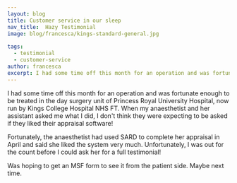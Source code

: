 ```yaml
---
layout: blog
title: Customer service in our sleep
nav_title:  Hazy Testimonial
image: blog/francesca/kings-standard-general.jpg
  
tags:
  - testimonial
  - customer-service
author: francesca
excerpt: I had some time off this month for an operation and was fortunate enough to be treated in the day surgery unit of Princess Royal University Hospital, now run by Kings College Hospital NHS FT. When my anaesthetist and her assistant asked me what I did, I don't think they were expecting to be asked if they liked their appraisal software!
---
```


I had some time off this month for an operation and was fortunate enough to be treated in the day surgery unit of Princess Royal University Hospital, now run by Kings College Hospital NHS FT. When my anaesthetist and her assistant asked me what I did, I don't think they were expecting to be asked if they liked their appraisal software!

Fortunately, the anaesthetist had used SARD to complete her appraisal in April and said she liked the system very much. Unfortunately, I was out for the count before I could ask her for a full testimonial!

Was hoping to get an MSF form to see it from the patient side. Maybe next time.